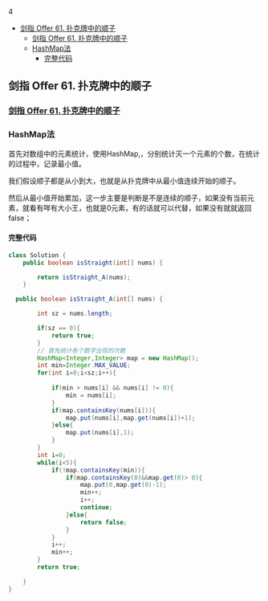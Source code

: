 
4<!-- TOC -->

- [剑指 Offer 61. 扑克牌中的顺子](#剑指-offer-61-扑克牌中的顺子)
  - [剑指 Offer 61. 扑克牌中的顺子](#剑指-offer-61-扑克牌中的顺子-1)
  - [HashMap法](#hashmap法)
    - [完整代码](#完整代码)

<!-- /TOC -->

## 剑指 Offer 61. 扑克牌中的顺子

### [剑指 Offer 61. 扑克牌中的顺子](https://leetcode-cn.com/problems/bu-ke-pai-zhong-de-shun-zi-lcof/)

### HashMap法

首先对数组中的元素统计，使用HashMap,，分别统计灭一个元素的个数，在统计的过程中，记录最小值。

我们假设顺子都是从小到大，也就是从扑克牌中从最小值连续开始的顺子。

然后从最小值开始累加，这一步主要是判断是不是连续的顺子，如果没有当前元素，就看有咩有大小王，也就是0元素，有的话就可以代替，如果没有就就返回false；

#### 完整代码

~~~ java
class Solution {
    public boolean isStraight(int[] nums) {

        return isStraight_A(nums);
    }

  public boolean isStraight_A(int[] nums) {

        int sz = nums.length;

        if(sz == 0){
            return true;
        }
        // 首先统计各个数字出现的次数
        HashMap<Integer,Integer> map = new HashMap();
        int min=Integer.MAX_VALUE;
        for(int i=0;i<sz;i++){
            
            if(min > nums[i] && nums[i] != 0){
                min = nums[i];
            }
            if(map.containsKey(nums[i])){
                map.put(nums[i],map.get(nums[i])+1);
            }else{
                map.put(nums[i],1);
            }
        }
        int i=0;
        while(i<5){
            if(!map.containsKey(min)){
                if(map.containsKey(0)&&map.get(0)> 0){
                    map.put(0,map.get(0)-1);
                    min++;
                    i++;
                    continue;
                }else{
                    return false;
                }
            }
            i++;
            min++;
        }
        return true;

    }
}
~~~

